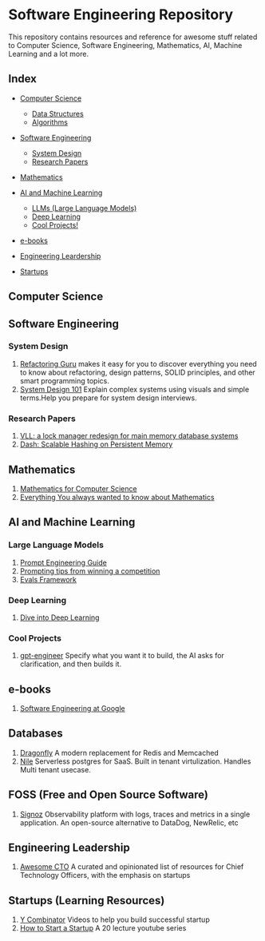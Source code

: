 # Software Engineering Repository

This repository contains resources and reference for awesome stuff related to Computer Science, Software Engineering, Mathematics, AI, Machine Learning and a lot more.

## Index

- [Computer Science](#computer-science) 
    
    - [Data Structures](#data-structures)
    - [Algorithms](#algorithms)

- [Software Engineering](#software-engineering)

    - [System Design](#system-design)
    - [Research Papers](#research-papers)

- [Mathematics](#mathematics)
- [AI and Machine Learning](#ai-and-machine-learning)

    - [LLMs (Large Language Models)](#large-language-models)
    - [Deep Learning](#deep-learning)
    - [Cool Projects!](#cool-projects)

- [e-books](#e-books)
- [Engineering Leardership](#engineering-leadership)
- [Startups](#startups)



## Computer Science

## Software Engineering
### System Design
1. [Refactoring Guru](https://refactoring.guru) makes it easy for you to discover everything you need to know about refactoring, design patterns, SOLID principles, and other smart programming topics.
2. [System Design 101](https://github.com/ByteByteGoHq/system-design-101) Explain complex systems using visuals and simple terms.Help you prepare for system design interviews.

### Research Papers
1. [VLL: a lock manager redesign for main memory database systems](https://www.cs.umd.edu/~abadi/papers/vldbj-vll.pdf)
2. [Dash: Scalable Hashing on Persistent Memory](https://arxiv.org/pdf/2003.07302.pdf)

## Mathematics
1. [Mathematics for Computer Science](https://courses.csail.mit.edu/6.042/spring17/mcs.pdf)
2. [Everything You always wanted to know about Mathematics](https://www.math.cmu.edu/~jmackey/151_128/bws_book.pdf)


## AI and Machine Learning
### Large Language Models
1. [Prompt Engineering Guide](https://learnprompting.org/docs/intro)
2. [Prompting tips from winning a competition](https://towardsdatascience.com/how-i-won-singapores-gpt-4-prompt-engineering-competition-34c195a93d41)
3. [Evals Framework](https://github.com/openai/evals)

### Deep Learning
1. [Dive into Deep Learning](https://www.d2l.ai/chapter_preface/index.html)


### Cool Projects
1. [gpt-engineer](https://github.com/gpt-engineer-org/gpt-engineer) Specify what you want it to build, the AI asks for clarification, and then builds it.


## e-books
1. [Software Engineering at Google](https://abseil.io/resources/swe-book/html/toc.html)

## Databases
1.  [Dragonfly](https://github.com/dragonflydb/dragonfly) A modern replacement for Redis and Memcached
2.  [Nile](https://www.thenile.dev/)
    Serverless postgres for SaaS. Built in tenant virtulization. Handles Multi tenant usecase.

## FOSS (Free and Open Source Software)
1. [Signoz](https://github.com/signoz/signoz) Observability platform with logs, traces and metrics in a single application. An open-source alternative to DataDog, NewRelic, etc

## Engineering Leadership
1. [Awesome CTO](https://github.com/kuchin/awesome-cto) A curated and opinionated list of resources for Chief Technology Officers, with the emphasis on startups

## Startups (Learning Resources)
1. [Y Combinator](https://www.youtube.com/@ycombinator) Videos to help you build successful startup
2. [How to Start a Startup](https://www.youtube.com/playlist?list=PL5q_lef6zVkaTY_cT1k7qFNF2TidHCe-1) A 20 lecture youtube series